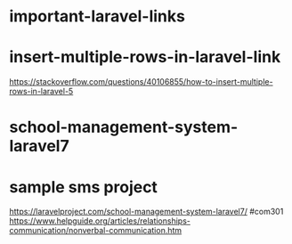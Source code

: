 # important-laravel-links
# insert-multiple-rows-in-laravel-link
https://stackoverflow.com/questions/40106855/how-to-insert-multiple-rows-in-laravel-5
# school-management-system-laravel7 
# sample sms project
https://laravelproject.com/school-management-system-laravel7/
#com301
https://www.helpguide.org/articles/relationships-communication/nonverbal-communication.htm
